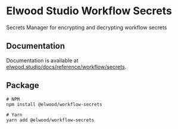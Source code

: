 # Elwood Studio Workflow Secrets

Secrets Manager for encrypting and decrypting workflow secrets

## Documentation

Documentation is available at [elwood.studio/docs/reference/workflow/secrets](https://elwood.studio/docs/reference/workflow/secrets).

## Package

```
# NPM
npm install @elwood/workflow-secrets

# Yarn
yarn add @elwood/workflow-secrets
```
